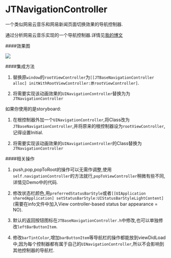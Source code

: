 # JTNavigationController
一个类似网易云音乐和网易新闻页面切换效果的导航控制器.

通过分析网易云音乐实现的一个导航控制器.详情见[我的博文](http://jerrytian.com/2016/01/23/yong-revealfen-xi-wang-yi-yun-yin-le-de-dao-hang-kong-zhi-qi-qie-huan-xiao-guo/)

####效果图

![](https://github.com/JNTian/JTNavigationController/blob/master/demo.gif)

####集成方法
 1. 替换原`window`的`rootViewController`为`[[JTBaseNavigationController alloc] initWithRootViewController:原rootViewController]`.
 
 2. 将需要实现该动画效果的`UINavigationController`替换为为`JTNavigationController`

如果你使用的是storyboard:
 1. 在根控制器外加一个`UINavigationController`,将Class改为`JTBaseNavigationController`,并将原来的根控制器设为`rootViewController`,记得设置Initial.

 2. 将需要实现该动画效果的`UINavigationController`的Class替换为`JTNavigationController`


####相关操作
 1. push,pop,popToRoot的操作可以无需作调整,使用`self.navigationController`的方法就行,`popToViewController`稍微有些不同,详情见Demo中的代码.
 
 2. 修改状态栏颜色,用`preferredStatusBarStyle`或者`[[UIApplication sharedApplication] setStatusBarStyle:UIStatusBarStyleLightContent]`(需要在info文件中加入View controller-based status bar appearance = NO).
 
 3. 默认的返回按钮图标在`JTBaseNavigationController.h`中修改,也可以单独修改`leftBarButtonItem`.
 
 4. 修改`barTintColor`,增加`barButtonItem`等导航栏的操作都能放到viewDidLoad中,因为每个控制器都有属于自己的`UINavigationController`,所以不会影响到其他控制器的导航栏.
 
